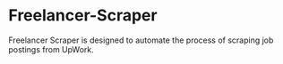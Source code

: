# Freelancer-Scraper
Freelancer Scraper is designed to automate the process of scraping job postings from UpWork.
